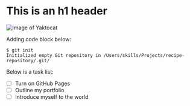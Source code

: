 # This is an h1 header

![Image of Yaktocat](https://octodex.github.com/images/yaktocat.png)

Adding code block below:
```
$ git init
Initialized empty Git repository in /Users/skills/Projects/recipe-repository/.git/
```

Below is a task list:
- [ ] Turn on GitHub Pages
- [ ] Outline my portfolio
- [ ] Introduce myself to the world
